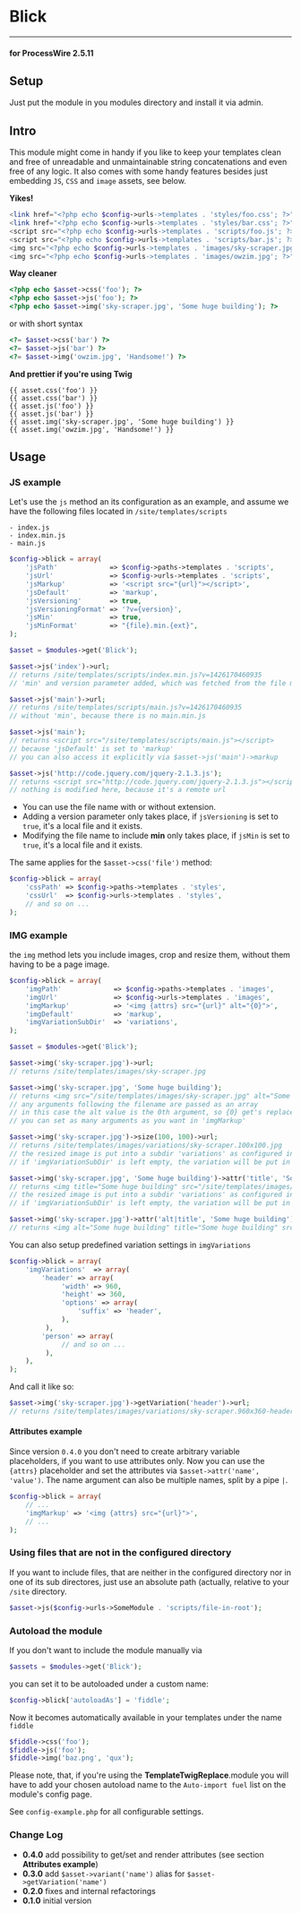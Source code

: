 # Blick

---

#### for ProcessWire 2.5.11

## Setup

Just put the module in you modules directory and install it via admin.

## Intro

This module might come in handy if you like to keep your templates clean and free of unreadable and unmaintainable string concatenations and even free of any logic. It also comes with some handy features besides just embedding `JS`, `CSS` and `image` assets, see below.

**Yikes!**

```php
<link href="<?php echo $config->urls->templates . 'styles/foo.css'; ?>">
<link href="<?php echo $config->urls->templates . 'styles/bar.css'; ?>">
<script src="<?php echo $config->urls->templates . 'scripts/foo.js'; ?>"></script>
<script src="<?php echo $config->urls->templates . 'scripts/bar.js'; ?>"></script>
<img src="<?php echo $config->urls->templates . 'images/sky-scraper.jpg'; ?>" alt="Some huge building">
<img src="<?php echo $config->urls->templates . 'images/owzim.jpg'; ?>" alt="Handsome!">
```

**Way cleaner**

```php
<?php echo $asset->css('foo'); ?>
<?php echo $asset->js('foo'); ?>
<?php echo $asset->img('sky-scraper.jpg', 'Some huge building'); ?>
```
or with short syntax
```php
<?= $asset->css('bar') ?>
<?= $asset->js('bar') ?>
<?= $asset->img('owzim.jpg', 'Handsome!') ?>
```

**And prettier if you're using Twig**

```twig
{{ asset.css('foo') }}
{{ asset.css('bar') }}
{{ asset.js('foo') }}
{{ asset.js('bar') }}
{{ asset.img('sky-scraper.jpg', 'Some huge building') }}
{{ asset.img('owzim.jpg', 'Handsome!') }}
```

## Usage

### JS example

Let's use the `js` method an its configuration as an example, and assume we have the following files located in `/site/templates/scripts`

```
- index.js
- index.min.js
- main.js
```

```php
$config->blick = array(
    'jsPath'             => $config->paths->templates . 'scripts',
    'jsUrl'              => $config->urls->templates . 'scripts',
    'jsMarkup'           => '<script src="{url}"></script>',
    'jsDefault'          => 'markup',
    'jsVersioning'       => true,
    'jsVersioningFormat' => '?v={version}',
    'jsMin'              => true,
    'jsMinFormat'        => "{file}.min.{ext}",
);

```

```php
$asset = $modules->get('Blick');

$asset->js('index')->url;
// returns /site/templates/scripts/index.min.js?v=1426170460935
// 'min' and version parameter added, which was fetched from the file modified date

$asset->js('main')->url;
// returns /site/templates/scripts/main.js?v=1426170460935
// without 'min', because there is no main.min.js

$asset->js('main');
// returns <script src="/site/templates/scripts/main.js"></script>
// because 'jsDefault' is set to 'markup'
// you can also access it explicitly via $asset->js('main')->markup

$asset->js('http://code.jquery.com/jquery-2.1.3.js');
// returns <script src="http://code.jquery.com/jquery-2.1.3.js"></script>
// nothing is modified here, because it's a remote url

```

* You can use the file name with or without extension.
* Adding a version parameter only takes place, if `jsVersioning` is set to `true`, it's a local file and it exists.
* Modifying the file name to include **min** only takes place, if `jsMin` is set to `true`, it's a local file and it exists.

The same applies for the `$asset->css('file')` method:

```php
$config->blick = array(
    'cssPath' => $config->paths->templates . 'styles',
    'cssUrl'  => $config->urls->templates . 'styles',
    // and so on ...
);
```

### IMG example

the `img` method lets you include images, crop and resize them, without them having to be a page image.

```php
$config->blick = array(
    'imgPath'             => $config->paths->templates . 'images',
    'imgUrl'              => $config->urls->templates . 'images',
    'imgMarkup'           => '<img {attrs} src="{url}" alt="{0}">',
    'imgDefault'          => 'markup',
    'imgVariationSubDir'  => 'variations',
);
```

```php
$asset = $modules->get('Blick');

$asset->img('sky-scraper.jpg')->url;
// returns /site/templates/images/sky-scraper.jpg

$asset->img('sky-scraper.jpg', 'Some huge building');
// returns <img src="/site/templates/images/sky-scraper.jpg" alt="Some huge building">
// any arguments following the filename are passed as an array
// in this case the alt value is the 0th argument, so {0} get's replaced
// you can set as many arguments as you want in 'imgMarkup'

$asset->img('sky-scraper.jpg')->size(100, 100)->url;
// returns /site/templates/images/variations/sky-scraper.100x100.jpg
// the resized image is put into a subdir 'variations' as configured in 'imgVariationSubDir'
// if 'imgVariationSubDir' is left empty, the variation will be put in the same directory

$asset->img('sky-scraper.jpg', 'Some huge building')->attr('title', 'Some huge building');
// returns <img title="Some huge building" src="/site/templates/images/sky-scraper.jpg" alt="Some huge building">
// the resized image is put into a subdir 'variations' as configured in 'imgVariationSubDir'
// if 'imgVariationSubDir' is left empty, the variation will be put in the same directory
```
```php
$asset->img('sky-scraper.jpg')->attr('alt|title', 'Some huge building');
// returns <img alt="Some huge building" title="Some huge building" src="/site/templates/images/sky-scraper.jpg" >
```

You can also setup predefined variation settings in `imgVariations`

```php
$config->blick = array(
    'imgVariations'  => array(
        'header' => array(
             'width' => 960,
             'height' => 360,
             'options' => array(
                 'suffix' => 'header',
             ),
         ),
        'person' => array(
             // and so on ...
         ),
    ),
);
```
And call it like so:

```php
$asset->img('sky-scraper.jpg')->getVariation('header')->url;
// returns /site/templates/images/variations/sky-scraper.960x360-header.jpg
```

#### Attributes example

Since version `0.4.0` you don't need to create arbitrary variable placeholders, if you want to use attributes only. Now you can use the `{attrs}` placeholder and set the attributes via `$asset->attr('name', 'value')`. The name argument can also be multiple names, split by a pipe `|`.

```php
$config->blick = array(
    // ...
    'imgMarkup' => '<img {attrs} src="{url}">',
    // ...
);
```

### Using files that are not in the configured directory

If you want to include files, that are neither in the configured directory nor in one of its sub directores, just use an absolute path (actually, relative to your `/site` directory.

```php
$asset->js($config->urls->SomeModule . 'scripts/file-in-root');
```


### Autoload the module

If you don't want to include the module manually via

```php
$assets = $modules->get('Blick');
```

you can set it to be autoloaded under a custom name:

```php
$config->blick['autoloadAs'] = 'fiddle';
```

Now it becomes automatically available in your templates under the name `fiddle`

```php
$fiddle->css('foo');
$fiddle->js('foo');
$fiddle->img('baz.png', 'qux');
```
Please note, that, if you're using the  **TemplateTwigReplace**.module you will have to add your chosen autoload name to the `Auto-import fuel` list on the module's config page.

See `config-example.php` for all configurable settings.

### Change Log

* **0.4.0** add possibility to get/set and render attributes (see section **Attributes example**)
* **0.3.0** add `$asset->variant('name')` alias for `$asset->getVariation('name')`
* **0.2.0** fixes and internal refactorings
* **0.1.0** initial version
